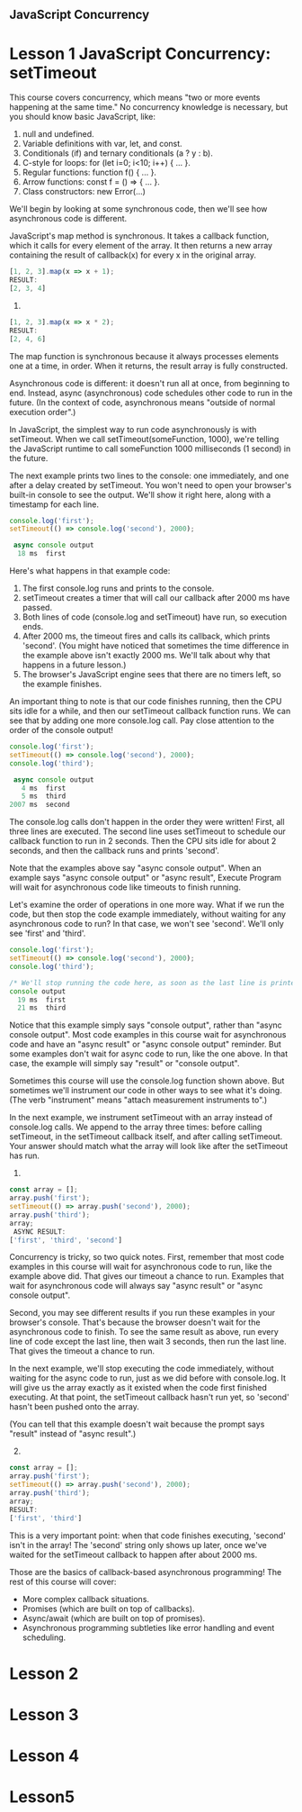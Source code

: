 ## JavaScript Concurrency

# Lesson 1 JavaScript Concurrency: setTimeout

This course covers concurrency, which means "two or more events happening at the same time." No concurrency knowledge is necessary, but you should know basic JavaScript, like:

1. null and undefined.
2. Variable definitions with var, let, and const.
3. Conditionals (if) and ternary conditionals (a ? y : b).
4. C-style for loops: for (let i=0; i<10; i++) { ... }.
5. Regular functions: function f() { ... }.
6. Arrow functions: const f = () => { ... }.
7. Class constructors: new Error(...)

We'll begin by looking at some synchronous code, then we'll see how asynchronous code is different.

JavaScript's map method is synchronous. It takes a callback function, which it calls for every element of the array. It then returns a new array containing the result of callback(x) for every x in the original array.

```js
[1, 2, 3].map(x => x + 1);
RESULT:
[2, 3, 4]
```

1.
```js
[1, 2, 3].map(x => x * 2);
RESULT:
[2, 4, 6]
```

The map function is synchronous because it always processes elements one at a time, in order. When it returns, the result array is fully constructed.

Asynchronous code is different: it doesn't run all at once, from beginning to end. Instead, async (asynchronous) code schedules other code to run in the future. (In the context of code, asynchronous means "outside of normal execution order".)

In JavaScript, the simplest way to run code asynchronously is with setTimeout. When we call setTimeout(someFunction, 1000), we're telling the JavaScript runtime to call someFunction 1000 milliseconds (1 second) in the future.

The next example prints two lines to the console: one immediately, and one after a delay created by setTimeout. You won't need to open your browser's built-in console to see the output. We'll show it right here, along with a timestamp for each line.

```js
console.log('first');
setTimeout(() => console.log('second'), 2000);

 async console output
  18 ms  first
```

Here's what happens in that example code:

1. The first console.log runs and prints to the console.
2. setTimeout creates a timer that will call our callback after 2000 ms have passed.
3. Both lines of code (console.log and setTimeout) have run, so execution ends.
4. After 2000 ms, the timeout fires and calls its callback, which prints 'second'. (You might have noticed that sometimes the time difference in the example above isn't exactly 2000 ms. We'll talk about why that happens in a future lesson.)
5. The browser's JavaScript engine sees that there are no timers left, so the example finishes.

An important thing to note is that our code finishes running, then the CPU sits idle for a while, and then our setTimeout callback function runs. We can see that by adding one more console.log call. Pay close attention to the order of the console output!

```js
console.log('first');
setTimeout(() => console.log('second'), 2000);
console.log('third');

 async console output
   4 ms  first
   5 ms  third
2007 ms  second
```

The console.log calls don't happen in the order they were written! First, all three lines are executed. The second line uses setTimeout to schedule our callback function to run in 2 seconds. Then the CPU sits idle for about 2 seconds, and then the callback runs and prints 'second'.

Note that the examples above say "async console output". When an example says "async console output" or "async result", Execute Program will wait for asynchronous code like timeouts to finish running.

Let's examine the order of operations in one more way. What if we run the code, but then stop the code example immediately, without waiting for any asynchronous code to run? In that case, we won't see 'second'. We'll only see 'first' and 'third'.

```js
console.log('first');
setTimeout(() => console.log('second'), 2000);
console.log('third');

/* We'll stop running the code here, as soon as the last line is printed. */
console output
  19 ms  first
  21 ms  third
```

Notice that this example simply says "console output", rather than "async console output". Most code examples in this course wait for asynchronous code and have an "async result" or "async console output" reminder. But some examples don't wait for async code to run, like the one above. In that case, the example will simply say "result" or "console output".

Sometimes this course will use the console.log function shown above. But sometimes we'll instrument our code in other ways to see what it's doing. (The verb "instrument" means "attach measurement instruments to".)

In the next example, we instrument setTimeout with an array instead of console.log calls. We append to the array three times: before calling setTimeout, in the setTimeout callback itself, and after calling setTimeout. Your answer should match what the array will look like after the setTimeout has run.

1.
```js
const array = [];
array.push('first');
setTimeout(() => array.push('second'), 2000);
array.push('third');
array;
 ASYNC RESULT:
['first', 'third', 'second']
```

Concurrency is tricky, so two quick notes. First, remember that most code examples in this course will wait for asynchronous code to run, like the example above did. That gives our timeout a chance to run. Examples that wait for asynchronous code will always say "async result" or "async console output".

Second, you may see different results if you run these examples in your browser's console. That's because the browser doesn't wait for the asynchronous code to finish. To see the same result as above, run every line of code except the last line, then wait 3 seconds, then run the last line. That gives the timeout a chance to run.

In the next example, we'll stop executing the code immediately, without waiting for the async code to run, just as we did before with console.log. It will give us the array exactly as it existed when the code first finished executing. At that point, the setTimeout callback hasn't run yet, so 'second' hasn't been pushed onto the array.

(You can tell that this example doesn't wait because the prompt says "result" instead of "async result".)

2.
```js
const array = [];
array.push('first');
setTimeout(() => array.push('second'), 2000);
array.push('third');
array;
RESULT:
['first', 'third']
```

This is a very important point: when that code finishes executing, 'second' isn't in the array! The 'second' string only shows up later, once we've waited for the setTimeout callback to happen after about 2000 ms.

Those are the basics of callback-based asynchronous programming! The rest of this course will cover:

- More complex callback situations.
- Promises (which are built on top of callbacks).
- Async/await (which are built on top of promises).
- Asynchronous programming subtleties like error handling and event scheduling.

# Lesson 2

# Lesson 3

# Lesson 4

# Lesson5